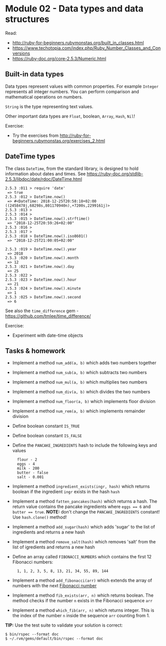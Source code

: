 # Module 02 - Data types and data structures


Read:
* http://ruby-for-beginners.rubymonstas.org/built_in_classes.html
* https://www.techotopia.com/index.php/Ruby_Number_Classes_and_Conversions
* https://ruby-doc.org/core-2.5.3/Numeric.html


## Built-in data types

Data types represent values with common properties. For example `Integer` represents all
integer numbers. You can perform comparison and mathematical operations on numbers.

`String` is the type representing text values.

Other important data types are `Float`, boolean, `Array`, `Hash`, `Nil`!

Exercise:

* Try the exercises from http://ruby-for-beginners.rubymonstas.org/exercises_2.html


## DateTime types

The class `DateTime`, from the standard library, is designed to hold information
about dates and times. See https://ruby-doc.org/stdlib-2.5.3/libdoc/date/rdoc/DateTime.html


    2.5.3 :011 > require 'date'
     => true 
    2.5.3 :012 > DateTime.now()
     => #<DateTime: 2018-12-25T20:58:18+02:00 ((2458478j,68298s,801170940n),+7200s,2299161j)> 
    2.5.3 :013 > 
    2.5.3 :014 > 
    2.5.3 :015 > DateTime.now().strftime()
     => "2018-12-25T20:59:26+02:00" 
    2.5.3 :016 > 
    2.5.3 :017 > 
    2.5.3 :018 > DateTime.now().iso8601()
     => "2018-12-25T21:00:05+02:00" 
    
    2.5.3 :019 > DateTime.now().year
     => 2018 
    2.5.3 :020 > DateTime.now().month
     => 12 
    2.5.3 :021 > DateTime.now().day
     => 25 
    2.5.3 :022 > 
    2.5.3 :023 > DateTime.now().hour
     => 21 
    2.5.3 :024 > DateTime.now().minute
     => 1 
    2.5.3 :025 > DateTime.now().second
     => 6 

See also the `time_difference` gem - https://github.com/tmlee/time_difference/

Exercise:

* Experiment with date-time objects


## Tasks & homework

* Implement a method `num_add(a, b)` which adds two numbers together
* Implement a method `num_sub(a, b)` which subtracts two numbers
* Implement a method `num_mul(a, b)` which multiplies two numbers
* Implement a method `num_div(a, b)` which divides the two numbers
* Implement a method `num_floor(a, b)` which implements floor division
* Implement a method `num_rem(a, b)` which implements remainder division
* Define boolean constant `IS_TRUE`
* Define boolean constant `IS_FALSE`
* Define the `PANCAKE_INGREDIENTS` hash to include the following keys and values

        flour - 2
        eggs - 4
        milk - 200
        butter - false
        salt - 0.001

* Implement a method `ingredient_exists(ingr, hash)` which returns boolean if the
ingredient `ingr` exists in the hash `hash`
* Implement a method `fatten_pancakes(hash)` which returns a hash. The return
value contains the pancake ingredients where `eggs == 6` and `butter == true`.
**NOTE:** don't change the `PANCAKE_INGREDIENTS` constant! Use `hash.clone()` method!
* Implement a method `add_sugar(hash)` which adds 'sugar' to the list of ingredients
and returns a new hash
* Implement a method `remove_salt(hash)` which removes 'salt' from the list of
igredients and returns a new hash
* Define an array called `FIBONACCI_NUMBERS` which contains the first 12 Fibonacci numbers:

        1, 1, 2, 3, 5, 8, 13, 21, 34, 55, 89, 144

* Implement a method `add_fibonacci(arr)` which extends the array of numbers with
the next [Fibonacci number](https://en.wikipedia.org/wiki/Fibonacci_number)
* Implement a method `fib_exists(arr, n)` which returns boolean. The method checks
if the number `n` exists in the Fibonacci sequence `arr`
* Implement a method `which_fib(arr, n)` which returns integer. This is the index
of the number `n` inside the sequence `arr` counting from 1.

**TIP:** Use the test suite to validate your solution is correct:

    $ bin/rspec --format doc
    $ ~/.rvm/gems/default/bin/rspec --format doc
